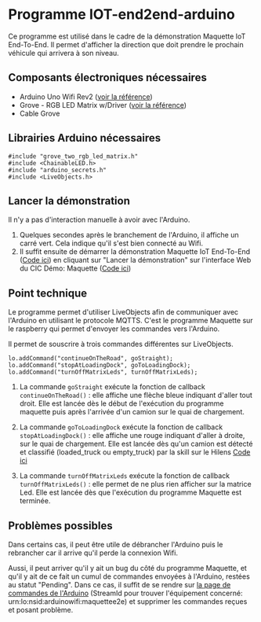 # Programme IOT-end2end-arduino

Ce programme est utilisé dans le cadre de la démonstration Maquette IoT End-To-End.
Il permet d'afficher la direction que doit prendre le prochain véhicule qui arrivera à son niveau.


## Composants électroniques nécessaires

- Arduino Uno Wifi Rev2  ([voir la référence](https://store.arduino.cc/arduino-uno-wifi-rev2))
- Grove - RGB LED Matrix w/Driver ([voir la référence](https://wiki.seeedstudio.com/Grove-RGB_LED_Matrix_w-Driver/))
- Cable Grove 

## Librairies Arduino nécessaires

```
#include "grove_two_rgb_led_matrix.h"
#include <ChainableLED.h>
#include "arduino_secrets.h"
#include <LiveObjects.h>
```

## Lancer la démonstration

Il n'y a pas d'interaction manuelle à avoir avec l'Arduino.

1. Quelques secondes après le branchement de l'Arduino, il affiche un carré vert. Cela indique qu'il s'est bien connecté au Wifi. 
2. Il suffit ensuite de démarrer la démonstration Maquette IoT End-To-End ([Code ici](https://github.com/Smart-Stadium/IOT-end2end-maquette)) en cliquant sur "Lancer la démonstration" sur l'interface Web du CIC Démo: Maquette ([Code ici](https://github.com/Smart-Stadium/django-demos-cic)) 


## Point technique

Le programme permet d'utiliser LiveObjects afin de communiquer avec l'Arduino en utilisant le protocole MQTTS. 
C'est le programme Maquette sur le raspberry qui permet d'envoyer les commandes vers l'Arduino. 

Il permet de souscrire à trois commandes différentes sur LiveObjects.
```
lo.addCommand("continueOnTheRoad", goStraight);
lo.addCommand("stopAtLoadingDock", goToLoadingDock);
lo.addCommand("turnOffMatrixLeds", turnOffMatrixLeds);
```

1. La commande `goStraight` exécute la fonction de callback `continueOnTheRoad()` : elle affiche une flèche bleue indiquant d'aller tout droit.
Elle est lancée dès le début de l'exécution du programme maquette puis après l'arrivée d'un camion sur le quai de chargement.

2. La commande `goToLoadingDock` exécute la fonction de callback `stopAtLoadingDock()` : elle affiche une rouge indiquant d'aller à droite, sur le quai de chargement.
Elle est lancée dès qu'un camion est détecté et classifié (loaded_truck ou empty_truck) par la skill sur le Hilens [Code ici](https://github.com/Smart-Stadium/skill_hilens_aac_truck_and_van_detection) 


3. La commande `turnOffMatrixLeds` exécute la fonction de callback `turnOffMatrixLeds()` : elle permet de ne plus rien afficher sur la matrice Led.
Elle est lancée dès que l'exécution du programme Maquette est terminée. 

## Problèmes possibles

Dans certains cas, il peut être utile de débrancher l'Arduino puis le rebrancher car il arrive qu'il perde la connexion Wifi. 

Aussi, il peut arriver qu'il y ait un bug du côté du programme Maquette, et qu'il y ait de ce fait un cumul de commandes envoyées à l'Arduino, restées au statut "Pending". Dans ce cas, il suffit de se rendre sur [la page de commandes de l'Arduino](https://liveobjects.orange-business.com/#/devices/view/urn:lo:nsid:arduinowifi:maquettee2e/commands?groupPath=%2FCIC) (StreamId pour trouver l'équipement concerné: urn:lo:nsid:arduinowifi:maquettee2e) et supprimer les commandes reçues et posant problème. 


